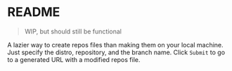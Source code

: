 README
======

> WIP, but should still be functional

A lazier way to create repos files than making them on your local machine. Just specify the distro, repository, and the branch name. Click `Submit` to go to a generated URL with a modified repos file.
